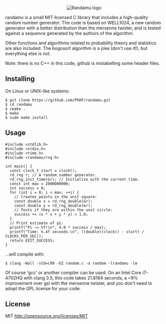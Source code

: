 <p align='center'>
  <img src='http://phdp.github.io/images/randamu.png' alt='Randamu logo'/>
</p>

randamu is a small MIT-licensed C library that includes a high-quality random
number generator. The code is based on WELL1024, a new random generator with a
better distribution than the mersenne twister, and is tested against a sequence
generated by the authors of the algorithm.

Other functions and algorithms related to probability theory and statistics are
also included. The bogosort algorithm is a joke (don't use it!), but everything
else is not.

Note: there is no C++ in this code, github is mislabelling some header files.

Installing
----------
On Linux or UNIX-like systems:

    $ git clone https://github.com/PhDP/randamu.git
    $ cd randamu
    $ cmake .
    $ make
    $ sudo make install

Usage
-----
    #include <stdlib.h>
    #include <stdio.h>
    #include <time.h>
    #include <randamu/rng.h>

    int main() {
      const clock_t start = clock();
      rd_rng r; // A random number generator.
      rd_rng_init_time(&r); // Initialize with the current time.
      const int max = 2000000000;
      int success = 0;
      for (int i = 0; i < max; ++i) {
        // Creates points in the unit square:
        const double x = rd_rng_double(&r);
        const double y = rd_rng_double(&r);
        // Tests if they are within the unit circle:
        success += (x * x + y * y) < 1.0;
      }
      // Print estimate of pi:
      printf("Pi ~= %f!\n", 4.0 * success / max);
      printf("Time: %.4f seconds.\n", ((double)(clock() - start) / CLOCKS_PER_SEC));
      return EXIT_SUCCESS;
    }

...will compile with:

    $ clang -Wall -std=c99 -O2 random.c -o random -lrandamu -lm

Of course 'gcc' or another compiler can be used. On an Intel Core i7-4702HQ
with clang 3.5, this code takes 21.8164 seconds, a ~9% improvement over gsl
with the mersenne twister, and you don't need to adopt the GPL license for your
code.

License
-------
MIT <http://opensource.org/licenses/MIT>

